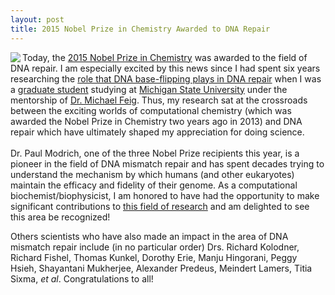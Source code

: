 ```yaml
---
layout: post
title: 2015 Nobel Prize in Chemistry Awarded to DNA Repair
---
```


<img class="img-left" align="left" src="{{ site.url }}/images/muts.jpg">

Today, the <a href="http://www.nobelprize.org/nobel_prizes/chemistry/laureates/2015/">2015 Nobel Prize in Chemistry</a> was awarded to the field of DNA repair. I am especially excited by this news since I had spent six years researching the <a href="http://www.sciencedirect.com/science/article/pii/S0006349511011763">role that DNA base-flipping plays in DNA repair</a> when I was a <a href="http://etd.lib.msu.edu/islandora/object/etd%3A557">graduate student</a> studying at <a href="http://www.msu.edu">Michigan State University</a> under the mentorship of <a href="http://feig.bch.msu.edu">Dr. Michael Feig</a>. Thus, my research sat at the crossroads between the exciting worlds of computational chemistry (which was awarded the Nobel Prize in Chemistry two years ago in 2013) and DNA repair which have ultimately shaped my appreciation for doing science.
<br><br>
Dr. Paul Modrich, one of the three Nobel Prize recipients this year, is a pioneer in the field of DNA mismatch repair and has spent decades trying to understand the mechanism by which humans (and other eukaryotes) maintain the efficacy and fidelity of their genome. As a computational biochemist/biophysicist, I am honored to have had the opportunity to make significant contributions to <a href="http://www.sciencedirect.com/science/article/pii/S0006349509002185">this field of research</a> and am delighted to see this area be recognized!

Others scientists who have also made an impact in the area of DNA mismatch repair include (in no particular order) Drs. Richard Kolodner, Richard Fishel, Thomas Kunkel, Dorothy Erie, Manju Hingorani, Peggy Hsieh, Shayantani Mukherjee, Alexander Predeus, Meindert Lamers, Titia Sixma, <i>et al</i>. Congratulations to all!
